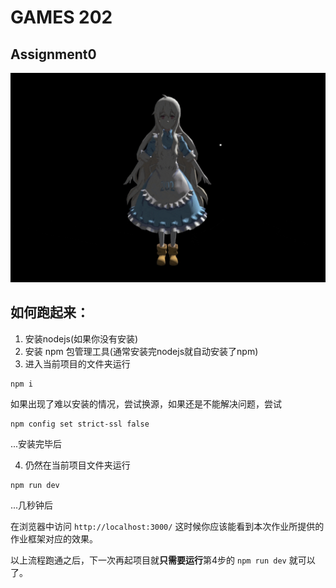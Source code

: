 # GAMES 202

## Assignment0
![Phong Shader](imgs/assignment0.gif)

## 如何跑起来：
1. 安装nodejs(如果你没有安装)
2. 安装 npm 包管理工具(通常安装完nodejs就自动安装了npm)
3. 进入当前项目的文件夹运行
```
npm i
```
如果出现了难以安装的情况，尝试换源，如果还是不能解决问题，尝试
```
npm config set strict-ssl false
```
...安装完毕后

4. 仍然在当前项目文件夹运行
```
npm run dev
```
...几秒钟后

在浏览器中访问 `http://localhost:3000/` 这时候你应该能看到本次作业所提供的作业框架对应的效果。

以上流程跑通之后，下一次再起项目就**只需要运行**第4步的 `npm run dev` 就可以了。
